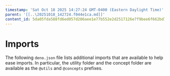 ```yaml
---
timestamp: 'Sat Oct 18 2025 14:27:24 GMT-0400 (Eastern Daylight Time)'
parent: '[[..\20251018_142724.f044e1ca.md]]'
content_id: 5da05fda588fd6ed057d206aee1e77b552e2d2517126e7f9bee6f662bd7c0afe
---
```


# Imports

The following `deno.json` file lists additional imports that are available to help ease imports. In particular, the utility folder and the concept folder are available as the `@utils` and `@concepts` prefixes.
